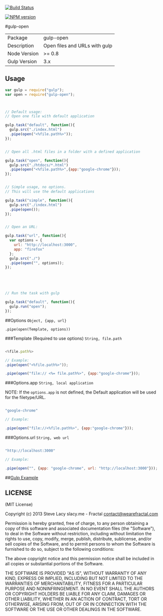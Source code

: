[![Build Status](https://travis-ci.org/stevelacy/gulp-open.png?branch=master)](https://travis-ci.org/stevelacy/gulp-open)

[![NPM version](https://badge.fury.io/js/gulp-open.png)](http://badge.fury.io/js/gulp-open)

#gulp-open

<table>
<tr> 
<td>Package</td><td>gulp-open</td>
</tr>
<tr>
<td>Description</td>
<td>Open files and URLs with gulp</td>
</tr>
<tr>
<td>Node Version</td>
<td>>= 0.8</td>
</tr>
<td>Gulp Version</td>
<td>3.x</td>
</tr>
</table>

## Usage

```javascript
var gulp = require("gulp");
var open = require("gulp-open");



// Default usage:
// Open one file with default application

gulp.task("default", function(){
  gulp.src("./index.html")
  .pipe(open("<%file.path%>")); 
});


// Open all .html files in a folder with a defined application

gulp.task("open", function(){
  gulp.src("./htdocs/*.html")
  .pipe(open("<%file.path%>",{app:"google-chrome"}));
});


// Simple usage, no options.
// This will use the default applications

gulp.task("simple", function(){
  gulp.src("./index.html")
  .pipe(open());
});


// Open an URL:

gulp.task("url", function(){
  var options = {
    url: "http://localhost:3000",
    app: "firefox"
  };
  gulp.src("./")
  .pipe(open("", options));
});





// Run the task with gulp

gulp.task("default", function(){
  gulp.run("open");
});
```



##Options
`Object, {app, url}`

`.pipe(open(Template, options))`

###Template (Required to use options)
`String, file.path`

```javascript

<%file.path%>

// Example:
.pipe(open("<%file.path%>"));

.pipe(open("file:// <%= file.path%>", {app:"google-chrome"}));

```


###Options.app
`String, local application`

NOTE: If the ``options.app`` is not defined, the Default application will be used for the filetype/URL.

```javascript

"google-chrome"

// Example:

.pipe(open("file://<%file.path%>", {app:"google-chrome"}));

```
###Options.url
`String, web url`

```javascript

"http://localhost:3000"

// Example:

.pipe(open("", {app: "google-chrome", url: "http://localhost:3000"}));

```

##[Gulp Example](https://github.com/stevelacy/gulp-open/tree/master/examples)

## LICENSE

(MIT License)

Copyright (c) 2013 Steve Lacy slacy.me - Fractal <contact@wearefractal.com>

Permission is hereby granted, free of charge, to any person obtaining
a copy of this software and associated documentation files (the
"Software"), to deal in the Software without restriction, including
without limitation the rights to use, copy, modify, merge, publish,
distribute, sublicense, and/or sell copies of the Software, and to
permit persons to whom the Software is furnished to do so, subject to
the following conditions:

The above copyright notice and this permission notice shall be
included in all copies or substantial portions of the Software.

THE SOFTWARE IS PROVIDED "AS IS", WITHOUT WARRANTY OF ANY KIND,
EXPRESS OR IMPLIED, INCLUDING BUT NOT LIMITED TO THE WARRANTIES OF
MERCHANTABILITY, FITNESS FOR A PARTICULAR PURPOSE AND
NONINFRINGEMENT. IN NO EVENT SHALL THE AUTHORS OR COPYRIGHT HOLDERS BE
LIABLE FOR ANY CLAIM, DAMAGES OR OTHER LIABILITY, WHETHER IN AN ACTION
OF CONTRACT, TORT OR OTHERWISE, ARISING FROM, OUT OF OR IN CONNECTION
WITH THE SOFTWARE OR THE USE OR OTHER DEALINGS IN THE SOFTWARE.
